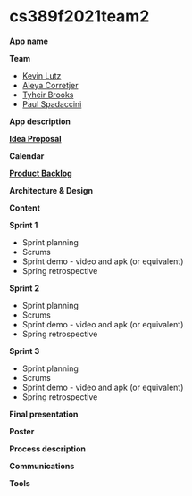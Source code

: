 # cs389f2021team2

**App name**

**Team** 
* [Kevin Lutz](https://github.com/kevinrlutz)
* [Aleya Corretjer](https://github.com/aleyacorretjer)
* [Tyheir Brooks](https://github.com/tydolla00)
* [Paul Spadaccini](https://github.com/spadpaul)

**App description**

**[Idea Proposal](https://docs.google.com/document/d/1Njk3AQPWHmfTjU64ocGTOqFZbfn33G_1rbS3lhi4GrI/edit?usp=sharing)**

**Calendar**

**[Product Backlog](https://docs.google.com/spreadsheets/d/1xys8Q9vTms0ymemaeHigXtiNj50Fye2CS_pDN9jDKE8/edit?usp=sharing)**

**Architecture & Design**

**Content**

**Sprint 1**

* Sprint planning
* Scrums
* Sprint demo - video and apk (or equivalent)
* Spring retrospective

**Sprint 2**

* Sprint planning
* Scrums
* Sprint demo - video and apk (or equivalent)
* Spring retrospective

**Sprint 3** 

* Sprint planning
* Scrums
* Sprint demo - video and apk (or equivalent)
* Spring retrospective

**Final presentation**

**Poster**

**Process description**

**Communications**

**Tools**

